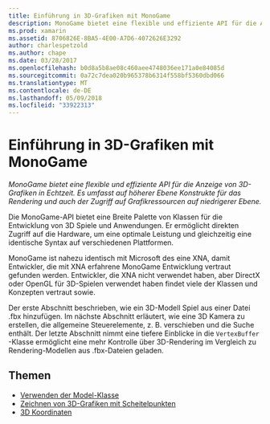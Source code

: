 ```yaml
---
title: Einführung in 3D-Grafiken mit MonoGame
description: MonoGame bietet eine flexible und effiziente API für die Anzeige von 3D-Grafiken in Echtzeit. Es umfasst auf höherer Ebene Konstrukte für das Rendering und auch der Zugriff auf Grafikressourcen auf niedrigerer Ebene.
ms.prod: xamarin
ms.assetid: 8706826E-8BA5-4E00-A7D6-4072626E3292
author: charlespetzold
ms.author: chape
ms.date: 03/28/2017
ms.openlocfilehash: b0d8a5b8ae08c460aee4748036ee171a0e84085d
ms.sourcegitcommit: 0a72c7dea020b965378b6314f558bf5360dbd066
ms.translationtype: MT
ms.contentlocale: de-DE
ms.lasthandoff: 05/09/2018
ms.locfileid: "33922313"
---
```

# <a name="introduction-to-3d-graphics-with-monogame"></a>Einführung in 3D-Grafiken mit MonoGame

_MonoGame bietet eine flexible und effiziente API für die Anzeige von 3D-Grafiken in Echtzeit. Es umfasst auf höherer Ebene Konstrukte für das Rendering und auch der Zugriff auf Grafikressourcen auf niedrigerer Ebene._

Die MonoGame-API bietet eine Breite Palette von Klassen für die Entwicklung von 3D Spiele und Anwendungen. Er ermöglicht direkten Zugriff auf die Hardware, um eine optimale Leistung und gleichzeitig eine identische Syntax auf verschiedenen Plattformen.

MonoGame ist nahezu identisch mit Microsoft des eine XNA, damit Entwickler, die mit XNA erfahrene MonoGame Entwicklung vertraut gefunden werden. Entwickler, die XNA nicht verwendet haben, aber DirectX oder OpenGL für 3D-Spielen verwendet haben findet viele der Klassen und Konzepten vertraut sowie.

Der erste Abschnitt beschrieben, wie ein 3D-Modell Spiel aus einer Datei .fbx hinzufügen. Im nächste Abschnitt erläutert, wie eine 3D Kamera zu erstellen, die allgemeine Steuerelemente, z. B. verschieben und die Suche enthält. Der letzte Abschnitt nimmt eine tiefere Einblicke in die `VertexBuffer` -Klasse ermöglicht eine mehr Kontrolle über 3D-Rendering im Vergleich zu Rendering-Modellen aus .fbx-Dateien geladen.


## <a name="topics"></a>Themen

- [Verwenden der Model-Klasse](~/graphics-games/monogame/3d/part1.md)
- [Zeichnen von 3D-Grafiken mit Scheitelpunkten](~/graphics-games/monogame/3d/part2.md)
- [3D Koordinaten](~/graphics-games/monogame/3d/part3.md)

